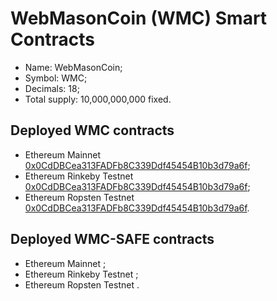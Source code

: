 # WebMasonCoin (WMC) Smart Contracts
  - Name: WebMasonCoin;
  - Symbol: WMC;
  - Decimals: 18;
  - Total supply: 10,000,000,000 fixed.

## Deployed WMC contracts
  - Ethereum Mainnet [0x0CdDBCea313FADFb8C339Ddf45454B10b3d79a6f](https://etherscan.io/token/0x0CdDBCea313FADFb8C339Ddf45454B10b3d79a6f);
  - Ethereum Rinkeby Testnet [0x0CdDBCea313FADFb8C339Ddf45454B10b3d79a6f](https://rinkeby.etherscan.io/token/0x0CdDBCea313FADFb8C339Ddf45454B10b3d79a6f);
  - Ethereum Ropsten Testnet [0x0CdDBCea313FADFb8C339Ddf45454B10b3d79a6f](https://ropsten.etherscan.io/token/0x0CdDBCea313FADFb8C339Ddf45454B10b3d79a6f).

## Deployed WMC-SAFE contracts
  - Ethereum Mainnet [](https://etherscan.io/token/);
  - Ethereum Rinkeby Testnet [](https://rinkeby.etherscan.io/token/);
  - Ethereum Ropsten Testnet [](https://ropsten.etherscan.io/token/0xF78AE15e56d4f1aC5Ad6854B81CDf68DB93D0cc3).
